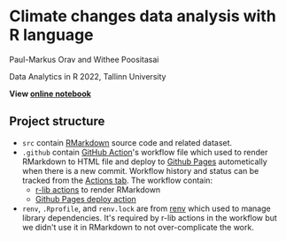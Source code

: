 # Climate changes data analysis with R language

Paul-Markus Orav and Withee Poositasai

Data Analytics in R 2022, Tallinn University

**View [online notebook](https://th1nkk1d.github.io/r-climate-analysis)**

## Project structure

- `src` contain [RMarkdown](https://rmarkdown.rstudio.com) source code and related dataset.
- `.github` contain [GitHub Action](https://docs.github.com/en/actions)'s workflow file which used to render RMarkdown to HTML file and deploy to [Github Pages](https://pages.github.com) autometically when there is a new commit. Workflow history and status can be tracked from the [Actions tab](https://github.com/Th1nkK1D/r-climate-analysis/actions). The workflow contain:
  - [r-lib actions](https://github.com/r-lib/actions) to render RMarkdown
  - [Github Pages deploy action](https://github.com/JamesIves/github-pages-deploy-action)
- `renv`, `.Rprofile`, and `renv.lock` are from [renv](https://rstudio.github.io/renv/articles/renv.html) which used to manage library dependencies. It's required by r-lib actions in the workflow but we didn't use it in RMarkdown to not over-complicate the work.
